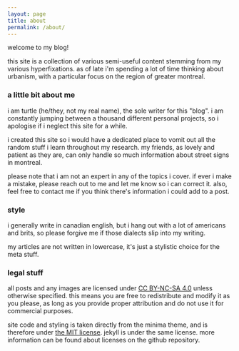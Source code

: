 ```yaml
---
layout: page
title: about
permalink: /about/
---
```

welcome to my blog!

this site is a collection of various semi-useful content stemming from my various hyperfixations. as of late i'm spending a lot of time thinking about urbanism, with a particular focus on the region of greater montreal.

### a little bit about me
i am turtle (he/they, not my real name), the sole writer for this "blog". i am constantly jumping between a thousand different personal projects, so i apologise if i neglect this site for a while.

i created this site so i would have a dedicated place to vomit out all the random stuff i learn throughout my research. my friends, as lovely and patient as they are, can only handle so much information about street signs in montreal.

please note that i am not an expert in any of the topics i cover. if ever i make a mistake, please reach out to me and let me know so i can correct it. also, feel free to contact me if you think there's information i could add to a post.

### style
i generally write in canadian english, but i hang out with a lot of americans and brits, so please forgive me if those dialects slip into my writing.

my articles are not written in lowercase, it's just a stylistic choice for the meta stuff.

### legal stuff
all posts and any images are licensed under [CC BY-NC-SA 4.0](https://creativecommons.org/licenses/by-nc-sa/4.0/) unless otherwise specified. this means you are free to redistribute and modify it as you please, as long as you provide proper attribution and do not use it for commercial purposes.

site code and styling is taken directly from the minima theme, and is therefore under [the MIT license](https://mit-license.org/). jekyll is under the same license. more information can be found about licenses on the github repository.
